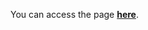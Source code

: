 You can access the page <a href="https://dimas-prates.github.io/custom-radio-button-css/" target="_blank"><strong>here</strong></a>.